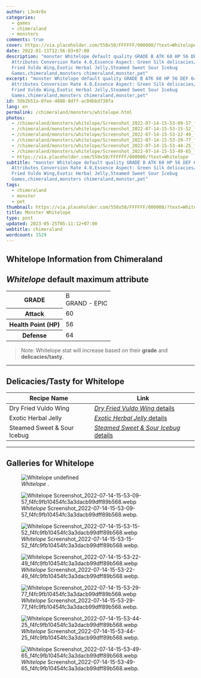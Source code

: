 ```yaml
---
author: L3n4r0x
categories:
  - games
  - chimeraland
  - monsters
comments: true
cover: https://via.placeholder.com/550x50/FFFFFF/000000/?text=Whitelope
date: 2022-01-11T12:56:03+07:00
description: "monster Whitelope default quality GRADE B ATK 60 HP 56 DEF 64
  Attributes Conversion Rate 4.0,Essence Aspect: Green Silk delicacies/tasty Dry
  Fried Vuldo Wing,Exotic Herbal Jelly,Steamed Sweet Sour Icebug
  Games,chimeraland,monsters chimeraland,monster,pet"
excerpt: "monster Whitelope default quality GRADE B ATK 60 HP 56 DEF 64
  Attributes Conversion Rate 4.0,Essence Aspect: Green Silk delicacies/tasty Dry
  Fried Vuldo Wing,Exotic Herbal Jelly,Steamed Sweet Sour Icebug
  Games,chimeraland,monsters chimeraland,monster,pet"
id: 3db2b51a-0fee-4888-8dff-ac04bbd738fa
lang: en
permalink: /chimeraland/monsters/whitelope.html
photos:
  - /chimeraland/monsters/whitelope/Screenshot_2022-07-14-15-53-09-57_f4fc9fb10454fc3a3dacb99dff89b568.webp
  - /chimeraland/monsters/whitelope/Screenshot_2022-07-14-15-53-15-52_f4fc9fb10454fc3a3dacb99dff89b568.webp
  - /chimeraland/monsters/whitelope/Screenshot_2022-07-14-15-53-22-49_f4fc9fb10454fc3a3dacb99dff89b568.webp
  - /chimeraland/monsters/whitelope/Screenshot_2022-07-14-15-53-29-77_f4fc9fb10454fc3a3dacb99dff89b568.webp
  - /chimeraland/monsters/whitelope/Screenshot_2022-07-14-15-53-44-25_f4fc9fb10454fc3a3dacb99dff89b568.webp
  - /chimeraland/monsters/whitelope/Screenshot_2022-07-14-15-53-49-65_f4fc9fb10454fc3a3dacb99dff89b568.webp
  - https://via.placeholder.com/550x50/FFFFFF/000000/?text=Whitelope
subtitle: "monster Whitelope default quality GRADE B ATK 60 HP 56 DEF 64
  Attributes Conversion Rate 4.0,Essence Aspect: Green Silk delicacies/tasty Dry
  Fried Vuldo Wing,Exotic Herbal Jelly,Steamed Sweet Sour Icebug
  Games,chimeraland,monsters chimeraland,monster,pet"
tags:
  - chimeraland
  - monster
  - pet
thumbnail: https://via.placeholder.com/550x50/FFFFFF/000000/?text=Whitelope
title: Monster Whitelope
type: post
updated: 2023-05-25T05:11:12+07:00
webtitle: chimeraland
wordcount: 1529
---
```


<link
  rel="stylesheet"
  href="https://rawcdn.githack.com/dimaslanjaka/Web-Manajemen/870a349/css/bootstrap-5-3-0-alpha3-wrapper.css"
/>
<section id="bootstrap-wrapper">
  <div data-bs-theme="dark">
    <h2>Whitelope Information from Chimeraland</h2>
    <h2 id="attribute"><i>Whitelope</i> default maximum attribute</h2>
    <div class="row">
      <div class="col mb-2">
        <div class="card">
          <div class="card-body">
            <table>
              <tr>
                <th>GRADE</th>
                <td>B <br /><span class="text-purple">GRAND - EPIC</span></td>
              </tr>
              <tr>
                <th>Attack</th>
                <td>60</td>
              </tr>
              <tr>
                <th>Health Point (HP)</th>
                <td>56</td>
              </tr>
              <tr>
                <th>Defense</th>
                <td>64</td>
              </tr>
            </table>
          </div>
        </div>
      </div>
    </div>
    <blockquote class="bd-callout bd-callout-warning">
      Note: Whitelope stat will increase based on their <b>grade</b> and
      <b>delicacies/tasty</b>.
    </blockquote>
    <hr />
    <h2 id="delicacies">Delicacies/Tasty for Whitelope</h2>
    <div class="card">
      <div class="card-body">
        <div class="table-responsive">
          <table class="table table-striped">
            <thead>
              <tr>
                <th>Recipe Name</th>
                <th>Link</th>
              </tr>
            </thead>
            <tbody>
              <tr>
                <td>Dry Fried Vuldo Wing</td>
                <td>
                  <a
                    href="#"
                    class="text-primary"
                    title="Click here to view recipe Dry Fried Vuldo Wing details"
                    ><i>Dry Fried Vuldo Wing</i> details</a
                  >
                </td>
              </tr>
              <tr>
                <td>Exotic Herbal Jelly</td>
                <td>
                  <a
                    href="https://www.webmanajemen.com/chimeraland/recipes/exotic-herbal-jelly.html"
                    class="text-primary"
                    title="Click here to view recipe Exotic Herbal Jelly details"
                    ><i>Exotic Herbal Jelly</i> details</a
                  >
                </td>
              </tr>
              <tr>
                <td>Steamed Sweet &amp; Sour Icebug</td>
                <td>
                  <a
                    href="https://www.webmanajemen.com/chimeraland/recipes/steamed-sweet-and-sour-icebug.html"
                    class="text-primary"
                    title="Click here to view recipe Steamed Sweet &amp; Sour Icebug details"
                    ><i>Steamed Sweet &amp; Sour Icebug</i> details</a
                  >
                </td>
              </tr>
            </tbody>
          </table>
        </div>
      </div>
    </div>
    <hr />
    <div id="gallery">
      <h2>Galleries for Whitelope</h2>
      <div class="row">
        <div class="col-lg-6 col-12">
          <figure>
            <img
              src="https://www.webmanajemen.com/undefined"
              alt="Whitelope undefined"
            />
            <figcaption style="word-wrap: break-word">
              <i>Whitelope</i> .
            </figcaption>
          </figure>
        </div>
        <div class="col-lg-6 col-12">
          <figure>
            <img
              src="https://www.webmanajemen.com/chimeraland/monsters/whitelope/Screenshot_2022-07-14-15-53-09-57_f4fc9fb10454fc3a3dacb99dff89b568.webp"
              alt="Whitelope Screenshot_2022-07-14-15-53-09-57_f4fc9fb10454fc3a3dacb99dff89b568.webp"
            />
            <figcaption style="word-wrap: break-word">
              <i>Whitelope</i>
              Screenshot_2022-07-14-15-53-09-57_f4fc9fb10454fc3a3dacb99dff89b568.webp.
            </figcaption>
          </figure>
        </div>
        <div class="col-lg-6 col-12">
          <figure>
            <img
              src="https://www.webmanajemen.com/chimeraland/monsters/whitelope/Screenshot_2022-07-14-15-53-15-52_f4fc9fb10454fc3a3dacb99dff89b568.webp"
              alt="Whitelope Screenshot_2022-07-14-15-53-15-52_f4fc9fb10454fc3a3dacb99dff89b568.webp"
            />
            <figcaption style="word-wrap: break-word">
              <i>Whitelope</i>
              Screenshot_2022-07-14-15-53-15-52_f4fc9fb10454fc3a3dacb99dff89b568.webp.
            </figcaption>
          </figure>
        </div>
        <div class="col-lg-6 col-12">
          <figure>
            <img
              src="https://www.webmanajemen.com/chimeraland/monsters/whitelope/Screenshot_2022-07-14-15-53-22-49_f4fc9fb10454fc3a3dacb99dff89b568.webp"
              alt="Whitelope Screenshot_2022-07-14-15-53-22-49_f4fc9fb10454fc3a3dacb99dff89b568.webp"
            />
            <figcaption style="word-wrap: break-word">
              <i>Whitelope</i>
              Screenshot_2022-07-14-15-53-22-49_f4fc9fb10454fc3a3dacb99dff89b568.webp.
            </figcaption>
          </figure>
        </div>
        <div class="col-lg-6 col-12">
          <figure>
            <img
              src="https://www.webmanajemen.com/chimeraland/monsters/whitelope/Screenshot_2022-07-14-15-53-29-77_f4fc9fb10454fc3a3dacb99dff89b568.webp"
              alt="Whitelope Screenshot_2022-07-14-15-53-29-77_f4fc9fb10454fc3a3dacb99dff89b568.webp"
            />
            <figcaption style="word-wrap: break-word">
              <i>Whitelope</i>
              Screenshot_2022-07-14-15-53-29-77_f4fc9fb10454fc3a3dacb99dff89b568.webp.
            </figcaption>
          </figure>
        </div>
        <div class="col-lg-6 col-12">
          <figure>
            <img
              src="https://www.webmanajemen.com/chimeraland/monsters/whitelope/Screenshot_2022-07-14-15-53-44-25_f4fc9fb10454fc3a3dacb99dff89b568.webp"
              alt="Whitelope Screenshot_2022-07-14-15-53-44-25_f4fc9fb10454fc3a3dacb99dff89b568.webp"
            />
            <figcaption style="word-wrap: break-word">
              <i>Whitelope</i>
              Screenshot_2022-07-14-15-53-44-25_f4fc9fb10454fc3a3dacb99dff89b568.webp.
            </figcaption>
          </figure>
        </div>
        <div class="col-lg-6 col-12">
          <figure>
            <img
              src="https://www.webmanajemen.com/chimeraland/monsters/whitelope/Screenshot_2022-07-14-15-53-49-65_f4fc9fb10454fc3a3dacb99dff89b568.webp"
              alt="Whitelope Screenshot_2022-07-14-15-53-49-65_f4fc9fb10454fc3a3dacb99dff89b568.webp"
            />
            <figcaption style="word-wrap: break-word">
              <i>Whitelope</i>
              Screenshot_2022-07-14-15-53-49-65_f4fc9fb10454fc3a3dacb99dff89b568.webp.
            </figcaption>
          </figure>
        </div>
      </div>
    </div>
  </div>
</section>